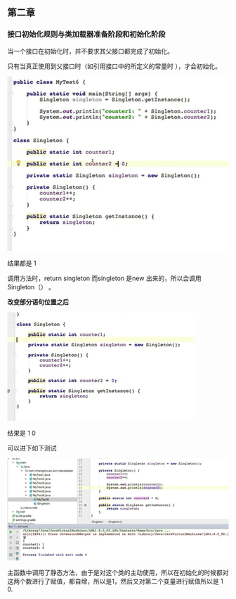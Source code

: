 ## 第二章

### 接口初始化规则与类加载器准备阶段和初始化阶段

当一个接口在初始化时，并不要求其父接口都完成了初始化。

只有当真正使用到父接口时（如引用接口中的所定义的常量时 ），才会初始化。

![1565013789398](第二章.assets/1565013789398.png)

结果都是   1 

调用方法时，return singleton    而singleton 是new 出来的，所以会调用 Singleton（） 。

**改变部分语句位置之后**

![1565014000955](第二章.assets/1565014000955.png)

结果是   1    0

 

可以进下如下测试

![1565014259087](第二章.assets/1565014259087.png)

主函数中调用了静态方法，由于是对这个类的主动使用，所以在初始化的时候都对这两个数进行了赋值，都自增，所以是1，然后又对第二个变量进行赋值所以是  1  0.

